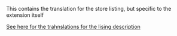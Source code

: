 This contains the translation for the store listing, but specific to the extension itself

[See here for the trahnslations for the lising description](/translations/store-listing)
